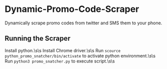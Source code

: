 # Dynamic-Promo-Code-Scraper
Dynamically scrape promo codes from twitter and SMS them to your phone.

## Running the Scraper
Install python.\s\s
Install Chrome driver.\s\s
Run `scource python_promo_snatcher/bin/activate` to activate python environment.\s\s
Run `python3 promo_snatcher.py` to execute script.\s\s
